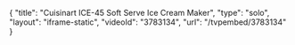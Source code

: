 {
    "title": "Cuisinart ICE-45 Soft Serve Ice Cream Maker",
    "type": "solo",
    "layout": "iframe-static",
    "videoId": "3783134",
    "url": "\/tvpembed\/3783134"
}
